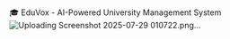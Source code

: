 🎓 EduVox - AI-Powered University Management System
![Uploading Screenshot 2025-07-29 010722.png…]()
